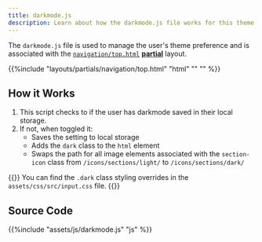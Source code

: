 ```yaml
---
title: darkmode.js
description: Learn about how the darkmode.js file works for this theme. 
---
```


The `darkmode.js` file is used to manage the user's theme preference and is associated with the [`navigation/top.html`](/reference/layouts/partials/navigation/top.html) [**partial**](/reference/layouts/partials) layout. 

{{%include "layouts/partials/navigation/top.html" "html" "<!-- Dark Mode -->" "" %}}

## How it Works 

1. This script checks to if the user has darkmode saved in their local storage.
2. If not, when toggled it:
   - Saves the setting to local storage
   - Adds the `dark` class to the `html` element
   - Swaps the path for all image elements associated with the `section-icon` class from `/icons/sections/light/` to `/icons/sections/dark/`

{{<notice tip>}}
You can find the `.dark` class styling overrides in the `assets/css/src/input.css` file.
{{</notice>}}

## Source Code 

{{%include "assets/js/darkmode.js" "js" %}}